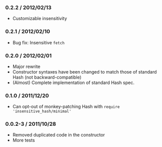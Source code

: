 ### 0.2.2 / 2012/02/13
* Customizable insensitivity

### 0.2.1 / 2012/02/10
* Bug fix: Insensitive `fetch`

### 0.2.0 / 2012/02/01
* Major rewrite
 * Constructor syntaxes have been changed to match those of standard Hash (not backward-compatible)
 * (Almost) Complete implementation of standard Hash spec.

### 0.1.0 / 2011/12/20
* Can opt-out of monkey-patching Hash with `require 'insensitive_hash/minimal'`

### 0.0.2-3 / 2011/10/28
* Removed duplicated code in the constructor
* More tests
